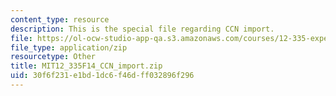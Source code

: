```yaml
---
content_type: resource
description: This is the special file regarding CCN import.
file: https://ol-ocw-studio-app-qa.s3.amazonaws.com/courses/12-335-experimental-atmospheric-chemistry-fall-2014/30f6f231e1bd1dc6f46dff032896f296_MIT12_335F14_CCN_import.zip
file_type: application/zip
resourcetype: Other
title: MIT12_335F14_CCN_import.zip
uid: 30f6f231-e1bd-1dc6-f46d-ff032896f296
---
```

